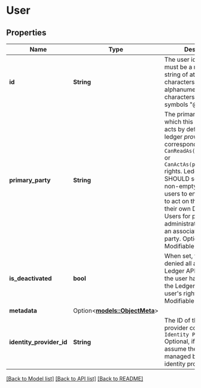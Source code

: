 # User

## Properties

Name | Type | Description | Notes
------------ | ------------- | ------------- | -------------
**id** | **String** | The user identifier, which must be a non-empty string of at most 128 characters that are either alphanumeric ASCII characters or one of the symbols \"@^$.!`-#+'~_|:\". Required | 
**primary_party** | **String** | The primary party as which this user reads and acts by default on the ledger *provided* it has the corresponding ``CanReadAs(primary_party)`` or ``CanActAs(primary_party)`` rights. Ledger API clients SHOULD set this field to a non-empty value for all users to enable the users to act on the ledger using their own Daml party. Users for participant administrators MAY have an associated primary party. Optional, Modifiable | 
**is_deactivated** | **bool** | When set, then the user is denied all access to the Ledger API. Otherwise, the user has access to the Ledger API as per the user's rights. Optional, Modifiable | 
**metadata** | Option<[**models::ObjectMeta**](ObjectMeta.md)> |  | [optional]
**identity_provider_id** | **String** | The ID of the identity provider configured by ``Identity Provider Config`` Optional, if not set, assume the user is managed by the default identity provider. | 

[[Back to Model list]](../README.md#documentation-for-models) [[Back to API list]](../README.md#documentation-for-api-endpoints) [[Back to README]](../README.md)


